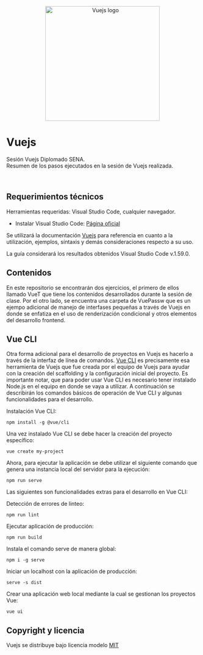 <p align="center">
  <a href="https://es.vuejs.org/">
    <img src="https://vuejs.org/images/logo.png" alt="Vuejs logo" width="300" height="300">
  </a>
</p>

# Vuejs
Sesión Vuejs Diplomado SENA.
<br>
Resumen de los pasos ejecutados en la sesión de Vuejs realizada.

<br>

## Requerimientos técnicos

Herramientas requeridas: Visual Studio Code, cualquier navegador.

- Instalar Visual Studio Code: [Página oficial](https://code.visualstudio.com/Download)

Se utilizará la documentación [Vuejs](https://es.vuejs.org/v2/guide/) para referencia en cuanto a la utilización, ejemplos, síntaxis y demás consideraciones respecto a su uso.

La guía considerará los resultados obtenidos Visual Studio Code v.1.59.0.

## Contenidos 

En este repositorio se encontrarán dos ejercicios, el primero de ellos llamado VueT que tiene los contenidos desarrollados durante la sesión de clase. Por el otro lado, se encuentra una carpeta de VuePassw que es un ejempo adicional de manejo de interfases pequeñas a través de Vuejs en donde se enfatiza en el uso de renderización condicional y otros elementos del desarrollo frontend.

## Vue CLI

Otra forma adicional para el desarrollo de proyectos en Vuejs es hacerlo a través de la interfaz de línea de comandos. [Vue CLI](https://cli.vuejs.org/) es precisamente esa herramienta de Vuejs que fue creada por el equipo de Vuejs para ayudar con la creación del scaffolding y la configuración inicial del proyecto. Es importante notar, que para poder usar Vue CLI es necesario tener instalado Node.js en el equipo en donde se vaya a utilizar. A continuación se describirán los comandos básicos de operación de Vue CLI y algunas funcionalidades para el desarrollo.

Instalación Vue CLI:

```
npm install -g @vue/cli
```

Una vez instalado Vue CLI se debe hacer la creación del proyecto específico:

```
vue create my-project
```

Ahora, para ejecutar la aplicación se debe utilizar el siguiente comando que genera una instancia local del servidor para la ejecución:

```
npm run serve
```

Las siguientes son funcionalidades extras para el desarrollo en Vue CLI:

Detección de errores de linteo:
```
npm run lint
```

Ejecutar aplicación de producción:
```
npm run build
```

Instala el comando serve de manera global:
```
npm i -g serve
```

Iniciar un localhost con la aplicación de producción:
```
serve -s dist
```

Crear una aplicación web local mediante la cual se gestionan los proyectos Vue:
```
vue ui
```

## Copyright y licencia

Vuejs se distribuye bajo licencia modelo [MIT](https://github.com/vuejs/vue-cli/blob/dev/LICENSE)
